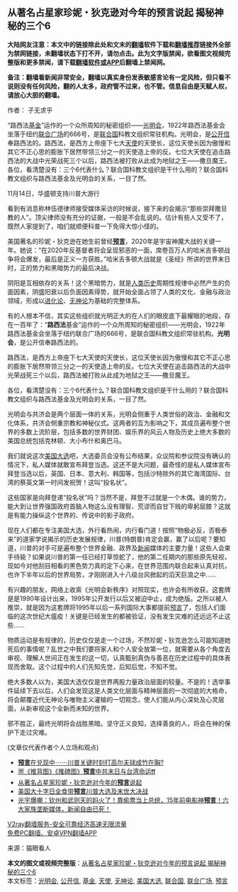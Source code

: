  <h2>从著名占星家珍妮・狄克逊对今年的预言说起 揭秘神秘的三个6</h2> <p class="notice"><b>大陆网友注意：本文中的链接除此处和文末的<a href="https://github.com/bannedbook/fanqiang" >翻墙</a>软件下载和<a href="https://github.com/killgcd/justmysocks/blob/master/README.md">翻墙推荐</a>链接外全部为禁网链接，未翻墙状态下打不开，请勿点击。此为文字版禁闻，欲看图文视频完整版和更多禁闻，请下载<a href="https://github.com/bannedbook/fanqiang">翻墙软件或APP</a>后翻墙上禁闻网。</p><p>备注：翻墙看新闻非常安全，翻墙以真实身份发表敏感言论有一定风险，但只看不说则没有任何风险，翻的人太多，政府管不过来，也不管。信息自由是天赋人权，请放心大胆的翻墙。</b></p>  <div class="entry"> <p>作者： 子无求乎</p> <p id="summary">“路西法<a href="https://www.bannedbook.org/bnews/tag/%E5%9F%BA%E9%87%91/" class="st_tag internal_tag" rel="tag" title="标签 基金 下的日志">基金</a>”运作的一个众所周知的秘密组织——<a href="https://www.bannedbook.org/bnews/tag/%e5%85%89%e6%98%8e%e4%bc%9a/" class="st_tag internal_tag" rel="tag" title="标签 光明会 下的日志">光明会</a>，1922年路西法基金会坐落于纽约<a href="https://www.bannedbook.org/bnews/tag/%E8%81%94%E5%90%88%E5%B9%BF%E5%9C%BA/" class="st_tag internal_tag" rel="tag" title="标签 联合广场 下的日志">联合广场</a>的666号，是<a href="https://www.bannedbook.org/bnews/tag/%e8%81%94%e5%90%88%e5%9b%bd/" class="st_tag internal_tag" rel="tag" title="标签 联合国 下的日志">联合国</a>科教文组织常驻机构。光明会，是<a href="https://www.bannedbook.org/bnews/tag/%E5%85%AC%E5%BC%80%E4%BF%A1/" class="st_tag internal_tag" rel="tag" title="标签 公开信 下的日志">公开信</a>奉路西法的。路西法，是西方上帝座下七大<a href="https://www.bannedbook.org/bnews/tag/%e5%a4%a9%e4%bd%bf/" class="st_tag internal_tag" rel="tag" title="标签 天使 下的日志">天使</a>的天使长，这位天使长因为傲慢和其它不正心思的膨胀下居然带领三分之一的天使造上帝的反。七位大天使在追击路西法的大战中光荣战死三个以后，路西法被打败从此成为地狱之王——撒旦魔王。各位，看清楚没有：三个6代表什么？联合国科教文组织是干什么用的？联合国科教文组织与路西法基金及光明会的关系，一目了然。</p> <p id="conimg">11月14日，华盛顿支持川普大游行</p> <p>看到有消息称林伍德律师接受媒体采访的时候说，接下来的会揭示“那些崇拜撒旦教的人”。顶尖律师没有充分的证据，一般是不会乱说的。估计有些人又受不了，既然人家提到了，咱们就顺便科普一下免得大惊小怪的。</p>  <p>美国著名的珍妮・狄克逊在她生前曾经<strong><span class='wp_keywordlink'><a href="https://www.bannedbook.org/forum5/" title="预言玄学禁书下载" rel="nofollow">预言</a></span></strong>，2020年是宇宙神魔大战的关键一年。她说：“在2020年反基督者将会呈现邪恶的一面，席卷百万人的哈米吉多顿战争将会爆发，最后是正义一方获胜。”哈米吉多顿大战就是《圣经》所讲的世界末日时，正的势力和黑暗势力的最后决战。</p> <p>阴阳是互相依存的关系！这个黑暗势力，就是<span class='wp_keywordlink'><a href="https://www.bannedbook.org/forum3/topic1750.html" title="考古学禁区-被掩藏的人类历史" target="_blank">人类历史</a></span>周期性规律中必然产生的负面因素，阴盛阳衰以后负面因素得势，就开始全面占领了人类的文化、金融与政治领域，形成以<span class='wp_keywordlink'><a href="https://www.bannedbook.org/forum3/topic60.html" title="进化论--魔王的圣经" target="_blank">进化论</a></span>、<a href="https://www.bannedbook.org/bnews/tag/%e6%97%a0%e7%a5%9e%e8%ae%ba/" class="st_tag internal_tag" rel="tag" title="标签 无神论 下的日志">无神论</a>为基础的完整体系。</p> <p>有的人根本不信，其实这些组织就光明正大的在人们的眼皮底下最耀眼的地段，存在一百年了：“<strong>路西法</strong>基金”运作的一个众所周知的秘密组织——光明会，1922年路西法基金会坐落于纽约联合广场的666号，是联合国科教文组织常驻机构。<strong>光明会</strong>，是公开信奉路西法的。</p> <p>路西法，是西方上帝座下七大天使的天使长，这位天使长因为傲慢和其它不正心思的膨胀下居然带领三分之一的天使造上帝的反。七位大天使在追击路西法的大战中光荣战死三个以后，路西法被打败从此成为地狱之王——撒旦魔王。</p>  <p>各位，看清楚没有：三个6代表什么？联合国科教文组织是干什么用的？联合国科教文组织与路西法基金及光明会的关系，一目了然。</p> <p>光明会与共济会是两个层面一体的关系，光明会侧重于人类世俗的政治、金融和文化体系，共济会侧重宗教和神秘仪式。这两者的互为影响之下，其成员遍布整个世界的多数上流阶层，包括多数的世界财团、娱乐界的风云人物及历史上绝大多数的美国总统包括克林顿、大小布什和奥巴马。</p> <p>我们就说这次<a href="https://www.bannedbook.org/bnews/tag/%e7%be%8e%e5%9b%bd%e5%a4%a7%e9%80%89/" class="st_tag internal_tag" rel="tag" title="标签 美国大选 下的日志">美国大选</a>吧，大选委员会没有公布结果，众议院和参议院没有确认的情况下，私人媒体就敢宣布拜登当选。这还不是大问题，最奇怪的是私人媒体宣布拜登当选以后，英国、日本、意大利、韩国等，包括沙特除外的其它海湾国际、台湾的蔡英文第一时间发祝贺！这叫“投名状”。</p> <p>这些国家是向拜登递“投名状”吗？当然不是，拜登不过就是一个木偶。谁的势力，能大到让世界强国政府首脑人物这么没有理智、荒谬而自甘下贱的卑躬屈膝？这就是有能力操纵这个世界的、传说中的影子政府。</p>  <p>现在人们都在专注美国大选，外行看热闹，内行看门道！按照“物极必反，否极泰来”的道家学说揭示的历史发展规律，川普(特朗普)肯定会赢，赢了以后呢？要知道，川普的对手可是遍布整个世界金融、政界及<span class='wp_keywordlink_affiliate'><a href="https://www.bannedbook.org/" title="新闻">新闻</a></span>媒体的主要力量！这些人会束手待毙？如果说川普的第一任已经打草惊蛇了，他的第二任期内的那些原先轻视，现如今对他刮目相看的黑色势力真的定下心来，在世界范围内联合起来认真对抗，也许下半年以后的世界局势，才刚刚进入十八级台风掀起的滔天巨浪之中&#8230;&#8230;</p> <p>有兴趣的朋友，网络上收索《光明会新秩序》对照现实，也许会有所收获。这套牌是是1990年设计出来，1995年公开发行以后又被迫中止，成为绝版。之所以被人推崇，就是因为这套牌将1995年以后一系列国际大事都提前<a href="https://www.bannedbook.org/bnews/tag/%e9%a2%84%e8%a8%80/" class="st_tag internal_tag" rel="tag" title="标签 预言 下的日志">预言</a>了，包括人们面临的这次世纪大瘟疫！关键是已经发生的都被验证，没有发生灾难的还远远不止这些&#8230;&#8230;</p> <p>物质运动是有规律的，历史仅仅是走一个过场，不然珍妮・狄克逊怎么可能知道她死后的事情呢？乱世之中我们要将家人和个人安全放第一位，就需要从各个角度去审视、理解人世间正在发生的这一切，认真甄别真伪与善恶在历史过程中的具体表现而舍取。这个过程中的人们先知先觉，后知后觉，不知不觉。</p> <p>绝大多数人以为，美国大选仅仅是世界两股力量政治层面的较量。不是的！选举事件延续下去以后，人们会发现这是人类文化层面与精神层面的一次彻底的大格命，将会颠覆近代无神论与唯物主义灌输的一切观念，使人们能从内心深处及心灵层面，从新审视这个全新而未知的世界。</p>  <p>邪不胜正，最终光明将会战胜黑暗。坚守正义良知，选择善良的人，将会在神的保护下走过灾难。</p> <p>(文章仅代表作者个人立场和观点)</p> <ul class='op-related-articles' title='相关阅读'> <li><a href='https://www.bannedbook.org/bnews/bannedvideo/20201109/1435505.html' target='_blank'><b>预言</b>在兑现中⋯⋯川普关键时刻打高尔夫球成竹在胸?</a></li> <li><a href='https://www.bannedbook.org/bnews/bannedvideo/20201123/1435445.html' target='_blank'>🈲《推背图》《推碑图》<b>预言</b>中共末日与台湾命运❗❗</a></li> <li><a href='https://www.bannedbook.org/bnews/comments/20201123/1435331.html' target='_blank'>从著名占星家珍妮・狄克逊对今年的<b>预言</b>说起</a></li> <li><a href='https://www.bannedbook.org/bnews/cbnews/20201122/1435237.html' target='_blank'>美国大十字日全食带<b>预言</b>川普大选及末世大决战</a></li> <li><a href='https://www.bannedbook.org/bnews/bannedvideo/20201121/1434567.html' target='_blank'>光宇爆嘲：钦州和武则天的妈火了！靠偷票当上总统，15年前电影神<b>预言</b>！六大家族垄断媒体，新闻自由已死！</a></li> </ul> <p class="texttj"> <a href="https://www.bannedbook.org/forum23/topic22702.html" target="_blank">V2ray翻墙服务-安全可靠经济高速无限流量</a><br/> <a href="https://github.com/bannedbook/fanqiang/wiki/%E7%A6%81%E9%97%BB%E7%BD%91%E5%AE%89%E5%8D%93%E7%BF%BB%E5%A2%99%E6%96%B0%E9%97%BBAPP" target="_blank">免费PC翻墙、安卓VPN翻墙APP</a></p><p> 来源：猫眼看人 </p><a name='sharetosocial'></a>       <div><b>本文的图文或视频完整版</b>：<a href='https://www.bannedbook.org/bnews/comments/20201123/1435536.html'>从著名占星家珍妮・狄克逊对今年的预言说起 揭秘神秘的三个6</a></div>  </div><!--END ENTRY--> <div class="postfooter"> <div>本文标签：<a href="https://www.bannedbook.org/bnews/tag/%e5%85%89%e6%98%8e%e4%bc%9a/" rel="tag">光明会</a>, <a href="https://www.bannedbook.org/bnews/tag/%E5%85%AC%E5%BC%80%E4%BF%A1/" rel="tag">公开信</a>, <a href="https://www.bannedbook.org/bnews/tag/%E5%9F%BA%E9%87%91/" rel="tag">基金</a>, <a href="https://www.bannedbook.org/bnews/tag/%e5%a4%a9%e4%bd%bf/" rel="tag">天使</a>, <a href="https://www.bannedbook.org/bnews/tag/%e6%97%a0%e7%a5%9e%e8%ae%ba/" rel="tag">无神论</a>, <a href="https://www.bannedbook.org/bnews/tag/%e7%be%8e%e5%9b%bd%e5%a4%a7%e9%80%89/" rel="tag">美国大选</a>, <a href="https://www.bannedbook.org/bnews/tag/%e8%81%94%e5%90%88%e5%9b%bd/" rel="tag">联合国</a>, <a href="https://www.bannedbook.org/bnews/tag/%E8%81%94%E5%90%88%E5%B9%BF%E5%9C%BA/" rel="tag">联合广场</a>, <a href="https://www.bannedbook.org/bnews/tag/%e9%a2%84%e8%a8%80/" rel="tag">预言</a></div>  </div><!--END POSTFOOTER--> 